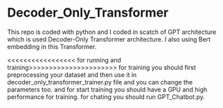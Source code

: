 # Decoder_Only_Transformer
This repo is coded with python and I coded in scatch of GPT architecture which is used Decoder-Only Transformer architecture.
I also using Bert embedding in this Transformer.

<<<<<<<<<<<<<<<<< for running and training>>>>>>>>>>>>>>>>>>>>>>
for training you should first preprocessing your dataset and then use it in decoder_only_transformer_trainer.py file and you can change the parameters too.
and for start training you should have a GPU and high performance for training. 
for chating you should run GPT_Chatbot.py.
